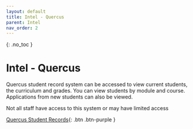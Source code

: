 ```yaml
---
layout: default
title: Intel - Quercus
parent: Intel
nav_order: 2
---
```


{: .no_toc }

# Intel - Quercus

Quercus student record system can be accessed to view current students, the curriculum and grades. You can view students by module and course.   Applications from new students can also be viewed.

Not all staff have access to this system or may have limited access

[Quercus Student Records](https://solentquercus-ssu.msappproxy.net/pls/opencampuslive/f?p=1001:LOGIN::::::#){: .btn .btn-purple } 